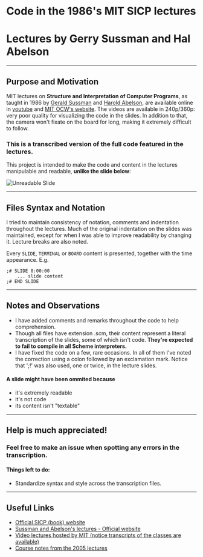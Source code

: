 # Code in the 1986's MIT SICP lectures
# Lectures by Gerry Sussman and Hal Abelson

-------------------------------------------------------------------------

## Purpose and Motivation

MIT lectures on **Structure and Interpretation of Computer Programs**, as taught in 1986 by [Gerald Sussman](http://groups.csail.mit.edu/mac/users/gjs/) and [Harold Abelson](http://groups.csail.mit.edu/mac/users/hal/hal.html), are available online in [youtube](https://www.youtube.com/course?list=ECE18841CABEA24090) and [MIT OCW's website](http://ocw.mit.edu/courses/electrical-engineering-and-computer-science/6-001-structure-and-interpretation-of-computer-programs-spring-2005/video-lectures/). The videos are available in 240p/360p: very poor quality for visualizing the code in the slides. In addition to that, the camera won't fixate on the board for long, making it extremely difficult to follow. 

### This is a transcribed version of the full code featured in the lectures. ###

This project is intended to make the code and content in the lectures manipulable and readable, **unlike the slide below**:

![Unreadable Slide](http://i.imgur.com/nin0M9n.png "This is nearly impossible to read")

-------------------------------------------------------------------------

## Files Syntax and Notation

I tried to maintain consistency of notation, comments and indentation throughout the lectures. Much of the original indentation on the slides was maintained, except for when I was able to improve readability by changing it. Lecture breaks are also noted.

Every `SLIDE`, `TERMINAL` or `BOARD` content is presented, together with the time appearance. E.g.
	
	;# SLIDE 0:00:00
	    ... slide content
	;# END SLIDE

-------------------------------------------------------------------------

## Notes and Observations

* I have added comments and remarks throughout the code to help comprehension.
* Though all files have extension .scm, their content represent a literal transcription of the slides, some of which isn't code. **They're expected to fail to compile in all Scheme interpreters.**
* I have fixed the code on a few, rare occasions. In all of them I've noted the correction using a colon followed by an exclamation mark. Notice that ';!' was also used, one or twice, in the lecture slides.

#### A slide might have been ommited because
-  it's extremely readable
-  it's not code
-  its content isn't "textable"

-------------------------------------------------------------------------

Help is much appreciated!
-------------------------

### Feel free to make an issue when spotting any errors in the transcription.
#### Things left to do:
- Standardize syntax and style across the transcription files.

-------------------------------------------------------------------------

Useful Links
------------
- [Official SICP (book) website](http://mitpress.mit.edu/sicp/)
- [Sussman and Abelson's lectures - Official website](http://groups.csail.mit.edu/mac/classes/6.001/abelson-sussman-lectures/)
- [Video lectures hosted by MIT (notice transcripts of the classes are available)](http://ocw.mit.edu/courses/electrical-engineering-and-computer-science/6-001-structure-and-interpretation-of-computer-programs-spring-2005/video-lectures/)
- [Course notes from the 2005 lectures](http://ocw.mit.edu/courses/electrical-engineering-and-computer-science/6-001-structure-and-interpretation-of-computer-programs-spring-2005/lecture-notes/)